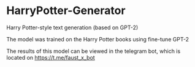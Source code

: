 # HarryPotter-Generator
Harry Potter-style text generation (based on GPT-2)

The model was trained on the Harry Potter books using fine-tune GPT-2

The results of this model can be viewed in the telegram bot, which is located on
https://t.me/faust_x_bot
